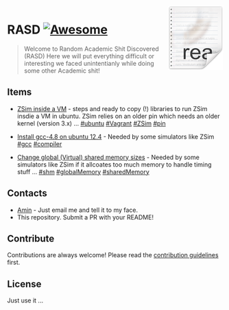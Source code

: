 <img src="icon.png" align="right" />

# RASD [![Awesome](https://cdn.rawgit.com/sindresorhus/awesome/d7305f38d29fed78fa85652e3a63e154dd8e8829/media/badge.svg)](https://github.com/sindresorhus/awesome)
> Welcome to Random Academic Shit Discovered (RASD)
 Here we will put everything difficult or interesting we faced unintentianly while doing some other Academic shit!


## Items

- [ZSim inside a VM](ZSim_in_VM/) - steps and ready to copy (!) libraries to run ZSim insdie a VM in ubuntu. ZSim relies on an older pin which needs an older kernel (version 3.x) ...
[#ubuntu]() [#Vagrant]() [#ZSim]() [#pin]()

- [Install gcc-4.8 on ubuntu 12.4](Zsim_in_VM/README.md) - Needed by some simulators like ZSim [#gcc]() [#compiler]()

- [Change global (Virtual) shared memory sizes](Shared_memory_segments/) - Needed by some simulators like ZSim if it allcoates too much memory to handle timing stuff ... [#shm]() [#globalMemory]() [#sharedMemory]()



## Contacts

- [Amin](aming@ece.ubc.ca) - Just email me and tell it to my face.
- This repository. Submit a PR with your README!

## Contribute

Contributions are always welcome!
Please read the [contribution guidelines](contributing.md) first.

## License
 Just use it ...
